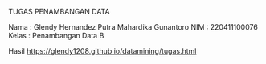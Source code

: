 TUGAS PENAMBANGAN DATA

Nama : Glendy Hernandez Putra Mahardika Gunantoro
NIM  : 220411100076
Kelas : Penambangan Data B

Hasil
https://glendy1208.github.io/datamining/tugas.html 
